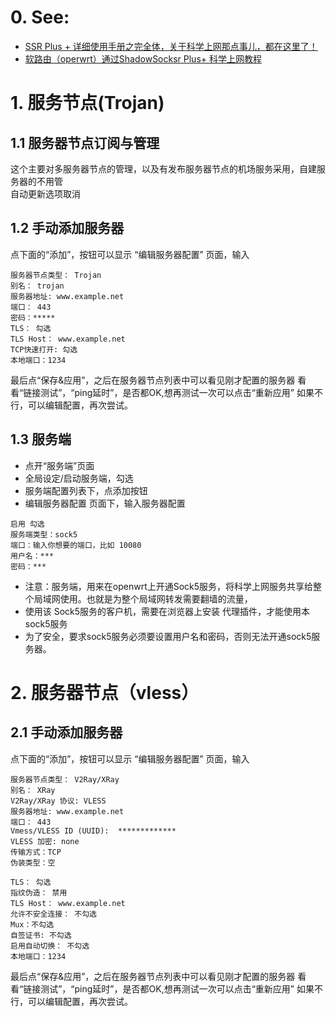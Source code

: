 # 0. See:
  - [SSR Plus + 详细使用手册之完全体，关于科学上网那点事儿，都在这里了！](https://www.youtube.com/watch?v=nglEvMILpvE)
  - [软路由（operwrt）通过ShadowSocksr Plus+ 科学上网教程](https://iyuantiao.com/fenxiangfuli/jiaocheng/operwrt-through-shadowsocksr-plus-science-online-tutorial.html)

# 1. 服务节点(Trojan)
 ## 1.1 服务器节点订阅与管理
   这个主要对多服务器节点的管理，以及有发布服务器节点的机场服务采用，自建服务器的不用管   
   自动更新选项取消
   
 ## 1.2 手动添加服务器
   点下面的“添加”，按钮可以显示 “编辑服务器配置” 页面，输入
   ```
   服务器节点类型： Trojan
   别名： trojan
   服务器地址: www.example.net
   端口： 443
   密码：*****
   TLS： 勾选
   TLS Host： www.example.net
   TCP快速打开: 勾选
   本地端口：1234
   ```
   最后点“保存&应用”，之后在服务器节点列表中可以看见刚才配置的服务器
   看看“链接测试”，“ping延时”，是否都OK,想再测试一次可以点击“重新应用”
   如果不行，可以编辑配置，再次尝试。
   
 ## 1.3 服务端
   - 点开“服务端”页面
   - 全局设定/启动服务端，勾选
   - 服务端配置列表下，点添加按钮
   - 编辑服务器配置 页面下，输入服务器配置
   ```
   启用 勾选
   服务端类型：sock5
   端口：输入你想要的端口，比如 10080
   用户名：***
   密码：***
   ```
   - 注意：服务端，用来在openwrt上开通Sock5服务，将科学上网服务共享给整个局域网使用。也就是为整个局域网转发需要翻墙的流量，
   - 使用该 Sock5服务的客户机，需要在浏览器上安装 代理插件，才能使用本sock5服务
   - 为了安全，要求sock5服务必须要设置用户名和密码，否则无法开通sock5服务器。

# 2. 服务器节点（vless）
   ## 2.1 手动添加服务器
   点下面的“添加”，按钮可以显示 “编辑服务器配置” 页面，输入
   ```
   服务器节点类型： V2Ray/XRay
   别名： XRay
   V2Ray/XRay 协议: VLESS
   服务器地址: www.example.net
   端口： 443
   Vmess/VLESS ID (UUID):  *************
   VLESS 加密: none
   传输方式：TCP
   伪装类型：空
     
   TLS： 勾选
   指纹伪造： 禁用
   TLS Host： www.example.net
   允许不安全连接： 不勾选
   Mux：不勾选
   自签证书: 不勾选
   启用自动切换： 不勾选
   本地端口：1234
   ```
   最后点“保存&应用”，之后在服务器节点列表中可以看见刚才配置的服务器
   看看“链接测试”，“ping延时”，是否都OK,想再测试一次可以点击“重新应用”
   如果不行，可以编辑配置，再次尝试。  
